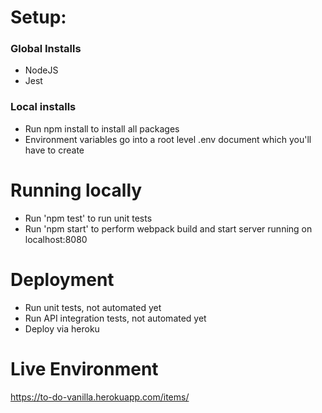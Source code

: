 # Setup:

### Global Installs

* NodeJS
* Jest

### Local installs
* Run npm install to install all packages
* Environment variables go into a root level .env document which you'll have to create

# Running locally
* Run 'npm test' to run unit tests
* Run 'npm start' to perform webpack build and start server running on localhost:8080

# Deployment
* Run unit tests, not automated yet
* Run API integration tests, not automated yet
* Deploy via heroku

# Live Environment
https://to-do-vanilla.herokuapp.com/items/
